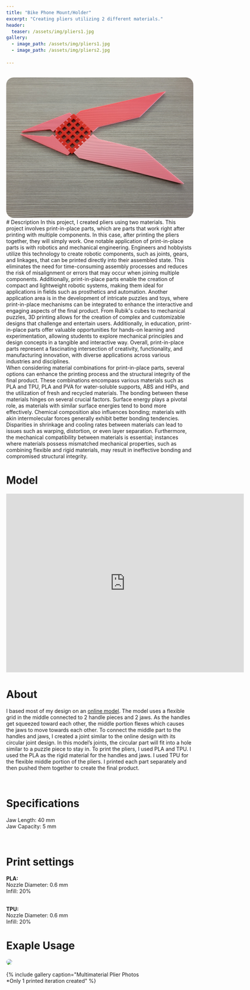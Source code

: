 ```yaml
---
title: "Bike Phone Mount/Holder"
excerpt: "Creating pliers utilizing 2 different materials."
header:
  teaser: /assets/img/pliers1.jpg
gallery:
  - image_path: /assets/img/pliers1.jpg
  - image_path: /assets/img/pliers2.jpg
   
---
```


<br>
<img src="/assets/img/pliers1.jpg" style="border-radius: 20px;">

<br>
# Description
In this project, I created pliers using two materials. This project involves print-in-place parts, which are parts that work right after printing with multiple components. In this case, after printing the pliers together, they will simply work. One notable application of print-in-place parts is with robotics and mechanical engineering. Engineers and hobbyists utilize this technology to create robotic components, such as joints, gears, and linkages, that can be printed directly into their assembled state. This eliminates the need for time-consuming assembly processes and reduces the risk of misalignment or errors that may occur when joining multiple components. Additionally, print-in-place parts enable the creation of compact and lightweight robotic systems, making them ideal for applications in fields such as prosthetics and automation. Another application area is in the development of intricate puzzles and toys, where print-in-place mechanisms can be integrated to enhance the interactive and engaging aspects of the final product. From Rubik's cubes to mechanical puzzles, 3D printing allows for the creation of complex and customizable designs that challenge and entertain users. Additionally, in education, print-in-place parts offer valuable opportunities for hands-on learning and experimentation, allowing students to explore mechanical principles and design concepts in a tangible and interactive way. Overall, print-in-place parts represent a fascinating intersection of creativity, functionality, and manufacturing innovation, with diverse applications across various industries and disciplines.


<br>
When considering material combinations for print-in-place parts, several options can enhance the printing process and the structural integrity of the final product. These combinations encompass various materials such as PLA and TPU, PLA and PVA for water-soluble supports, ABS and HIPs, and the utilization of fresh and recycled materials. The bonding between these materials hinges on several crucial factors. Surface energy plays a pivotal role, as materials with similar surface energies tend to bond more effectively. Chemical composition also influences bonding; materials with akin intermolecular forces generally exhibit better bonding tendencies. Disparities in shrinkage and cooling rates between materials can lead to issues such as warping, distortion, or even layer separation. Furthermore, the mechanical compatibility between materials is essential; instances where materials possess mismatched mechanical properties, such as combining flexible and rigid materials, may result in ineffective bonding and compromised structural integrity.




<br>

# Model
<iframe src="https://vanderbilt643.autodesk360.com/shares/public/SH512d4QTec90decfa6ead200767cb1ef0f6?mode=embed" width="640" height="480" allowfullscreen="true" webkitallowfullscreen="true" mozallowfullscreen="true"  frameborder="0"></iframe>


<br>

# About
I based most of my design on an <a href="https://all3dp.com/3d-printed-flexible-pliers/" target="_blank">online model</a>. The model uses a flexible grid in the middle connected to 2 handle pieces and 2 jaws. As the handles get squeezed toward each other, the middle portion flexes which causes the jaws to move towards each other. To connect the middle part to the handles and jaws, I created a joint similar to the online design with its circular joint design. In this model’s joints, the circular part will fit into a hole similar to a puzzle piece to stay in. To print the pliers, I used PLA and TPU. I used the PLA as the rigid material for the handles and jaws. I used TPU for the flexible middle portion of the pliers. I printed each part separately and then pushed them together to create the final product. 


<br>

# Specifications
Jaw Length: 40 mm
<br>
Jaw Capacity: 5 mm


<br>

# Print settings
<b>PLA:</b> 
  <br>Nozzle Diameter: 0.6 mm
  <br>Infill: 20%

<br>
<b>TPU:</b>
  <br>Nozzle Diameter: 0.6 mm
  <br>Infill: 20%

<br>

# Exaple Usage
<img src="/assets/img/pliers.gif" style="border-radius: 20px;">

<br>

{% include gallery caption="Multimaterial Plier Photos
<br>*Only 1 printed iteration created" %}


